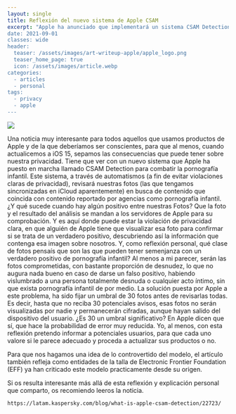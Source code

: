 ```yaml
---
layout: single
title: Reflexión del nuevo sistema de Apple CSAM
excerpt: "Apple ha anunciado que implementará un sistema CSAM Detection para prevenir la pornografía infantil. ¿Puede ser que este sistema pueda suponer una amenaza para los usuarios?>
date: 2021-09-01
classes: wide
header:
  teaser: /assets/images/art-writeup-apple/apple_logo.png
  teaser_home_page: true
  icon: /assets/images/article.webp
categories:
  - articles
  - personal
tags:
  - privacy
  - apple
---
```


![](/assets/images/art-writeup-apple/apple_logo.png)

Una noticia muy interesante para todos aquellos que usamos productos de Apple y de la que deberíamos ser conscientes, para que al menos, cuando actualicemos a iOS 15, sepamos las consecuencias que puede tener sobre nuestra privacidad. Tiene que ver con un nuevo sistema que Apple ha puesto en marcha llamado CSAM Detection para combatir la pornografía infantil. Este sistema, a través de automatismos (a fin de evitar violaciones claras de privacidad), revisará nuestras fotos (las que tengamos sincronizadas en iCloud aparentemente) en busca de contenido que coincida con contenido reportado por agencias como pornografía infantil. ¿Y qué sucede cuando hay algún positivo entre nuestras Fotos? Que la foto y el resultado del análisis se mandan a los servidores de Apple para su comprobación. Y es aquí donde puede estar la violación de privacidad clara, en que alguién de Apple tiene que visualizar esa foto para confirmar si se trata de un verdadero positivo, descubriendo así la información que contenga esa imagen sobre nosotros. Y, como reflexión personal,  qué clase de fotos pensaís que son las que pueden tener semenjanza con un verdadero positivo de pornografía infantil? Al menos a mi parecer, serán las fotos comprometidas, con bastante proporción de desnudez, lo que no augura nada bueno en caso de darse un falso positivo, habiendo vislumbrado a una persona totalmente desnuda o cualquier acto íntimo, sin que exista pornografía infantil de por medio. La solución puesta por Apple a este problema, ha sido fijar un umbral de 30 fotos antes de revisarlas todas. Es decir, hasta que no reciba 30 potenciales avisos, esas fotos no serán visualizadas por nadie y permanecerán cifradas, aunque hayan salido del dispositivo del usuario. ¿Es 30 un umbral significativo? En Apple dicen que sí, que hace la probabilidad de error muy reducida. Yo, al menos, con esta reflexión pretendo informar a potenciales usuarios, para que cada uno valore si le parece adecuado y proceda a actualizar sus productos o no.

Para que nos hagamos una idea de lo controvertido del modelo, el artículo también refleja como entidades de la talla de Electronic Frontier Foundation (EFF) ya han criticado este modelo practicamente desde su origen.

Si os resulta interesante más allá de esta reflexión y explicación personal que comparto, os recomiendo leeros la noticia.

`https://latam.kaspersky.com/blog/what-is-apple-csam-detection/22723/`
